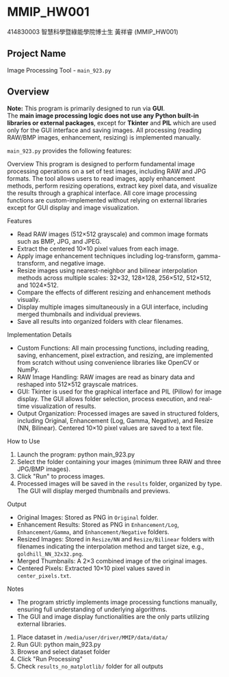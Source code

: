 # MMIP_HW001
414830003 智慧科學暨綠能學院博士生 黃祥睿 (MMIP_HW001)

## Project Name
Image Processing Tool - `main_923.py`

## Overview

**Note:** This program is primarily designed to run via **GUI**.  
The **main image processing logic does not use any Python built-in libraries or external packages**, except for **Tkinter** and **PIL** which are used only for the GUI interface and saving images. All processing (reading RAW/BMP images, enhancement, resizing) is implemented manually.

`main_923.py` provides the following features:

Overview
This program is designed to perform fundamental image processing operations on a set of test images, including RAW and JPG formats. The tool allows users to read images, apply enhancement methods, perform resizing operations, extract key pixel data, and visualize the results through a graphical interface. All core image processing functions are custom-implemented without relying on external libraries except for GUI display and image visualization.

Features
- Read RAW images (512×512 grayscale) and common image formats such as BMP, JPG, and JPEG.
- Extract the centered 10×10 pixel values from each image.
- Apply image enhancement techniques including log-transform, gamma-transform, and negative image.
- Resize images using nearest-neighbor and bilinear interpolation methods across multiple scales: 32×32, 128×128, 256×512, 512×512, and 1024×512.
- Compare the effects of different resizing and enhancement methods visually.
- Display multiple images simultaneously in a GUI interface, including merged thumbnails and individual previews.
- Save all results into organized folders with clear filenames.

Implementation Details
- Custom Functions: All main processing functions, including reading, saving, enhancement, pixel extraction, and resizing, are implemented from scratch without using convenience libraries like OpenCV or NumPy.
- RAW Image Handling: RAW images are read as binary data and reshaped into 512×512 grayscale matrices.
- GUI: Tkinter is used for the graphical interface and PIL (Pillow) for image display. The GUI allows folder selection, process execution, and real-time visualization of results.
- Output Organization: Processed images are saved in structured folders, including Original, Enhancement (Log, Gamma, Negative), and Resize (NN, Bilinear). Centered 10×10 pixel values are saved to a text file.

How to Use
1. Launch the program:
   python main_923.py
2. Select the folder containing your images (minimum three RAW and three JPG/BMP images).
3. Click "Run" to process images.
4. Processed images will be saved in the `results` folder, organized by type. The GUI will display merged thumbnails and previews.

Output
- Original Images: Stored as PNG in `Original` folder.
- Enhancement Results: Stored as PNG in `Enhancement/Log`, `Enhancement/Gamma`, and `Enhancement/Negative` folders.
- Resized Images: Stored in `Resize/NN` and `Resize/Bilinear` folders with filenames indicating the interpolation method and target size, e.g., `goldhill_NN_32x32.png`.
- Merged Thumbnails: A 2×3 combined image of the original images.
- Centered Pixels: Extracted 10×10 pixel values saved in `center_pixels.txt`.

Notes
- The program strictly implements image processing functions manually, ensuring full understanding of underlying algorithms.
- The GUI and image display functionalities are the only parts utilizing external libraries.

1. Place dataset in `/media/user/driver/MMIP/data/data/`  
2. Run GUI:
python main_923.py
3. Browse and select dataset folder  
4. Click "Run Processing"  
5. Check `results_no_matplotlib/` folder for all outputs  
